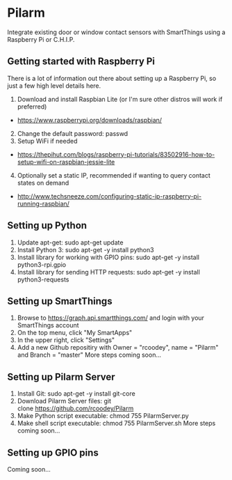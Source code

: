 # Pilarm
Integrate existing door or window contact sensors with SmartThings using a Raspberry Pi or C.H.I.P.

## Getting started with Raspberry Pi
There is a lot of information out there about setting up a Raspberry Pi, so just a few high level details here.

1. Download and install Raspbian Lite (or I'm sure other distros will work if preferred)
  * https://www.raspberrypi.org/downloads/raspbian/
2. Change the default password: passwd
3. Setup WiFi if needed
  * https://thepihut.com/blogs/raspberry-pi-tutorials/83502916-how-to-setup-wifi-on-raspbian-jessie-lite
4. Optionally set a static IP, recommended if wanting to query contact states on demand
  * http://www.techsneeze.com/configuring-static-ip-raspberry-pi-running-raspbian/
  
## Setting up Python
1. Update apt-get: sudo apt-get update
2. Install Python 3: sudo apt-get -y install python3
3. Install library for working with GPIO pins: sudo apt-get -y install python3-rpi.gpio
4. Install library for sending HTTP requests: sudo apt-get -y install python3-requests

## Setting up SmartThings
1. Browse to https://graph.api.smartthings.com/ and login with your SmartThings account
2. On the top menu, click "My SmartApps"
3. In the upper right, click "Settings"
4. Add a new Github repositiry with Owner = "rcoodey", name = "Pilarm" and Branch = "master"
More steps coming soon...

## Setting up Pilarm Server
1. Install Git: sudo apt-get -y install git-core
2. Download Pilarm Server files: git clone https://github.com/rcoodey/Pilarm
3. Make Python script executable: chmod 755 PilarmServer.py
4. Make shell script executable: chmod 755 PilarmServer.sh
More steps coming soon...

## Setting up GPIO pins
Coming soon...
